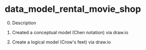 # data_model_rental_movie_shop

0. Description

1. Created a conceptual model (Chen notation) via draw.io
2. Create a logical model  (Crow's feet) via draw.io
